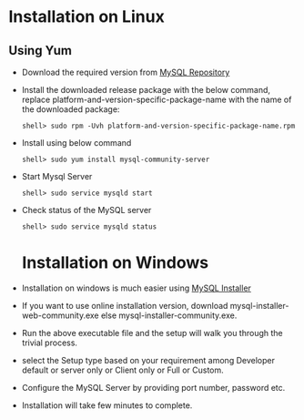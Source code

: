 # Installation on Linux

## Using Yum

* Download the required version from [MySQL Repository](https://dev.mysql.com/downloads/repo/yum/)

* Install the downloaded release package with the below command, replace platform-and-version-specific-package-name with the name of the downloaded package:
  
  ```shell
  shell> sudo rpm -Uvh platform-and-version-specific-package-name.rpm
  ```

* Install using below command
  
  ```shell
  shell> sudo yum install mysql-community-server
  ```

* Start Mysql Server
  
  ```shell
  shell> sudo service mysqld start
  ```

* Check status of the MySQL server
  
  ```shell
  shell> sudo service mysqld status
  ```
  
  # Installation on Windows

* Installation on windows is much easier using [MySQL Installer](http://dev.mysql.com/downloads/installer/)

* If you want to use online installation version, download mysql-installer-web-community.exe else mysql-installer-community.exe.

* Run the above executable file and the setup will walk you through the trivial process.

* select the Setup type based on your requirement among Developer default or server only or Client only or Full or Custom. 

* Configure the MySQL Server by providing port number, password etc.

* Installation will take few minutes to complete.
